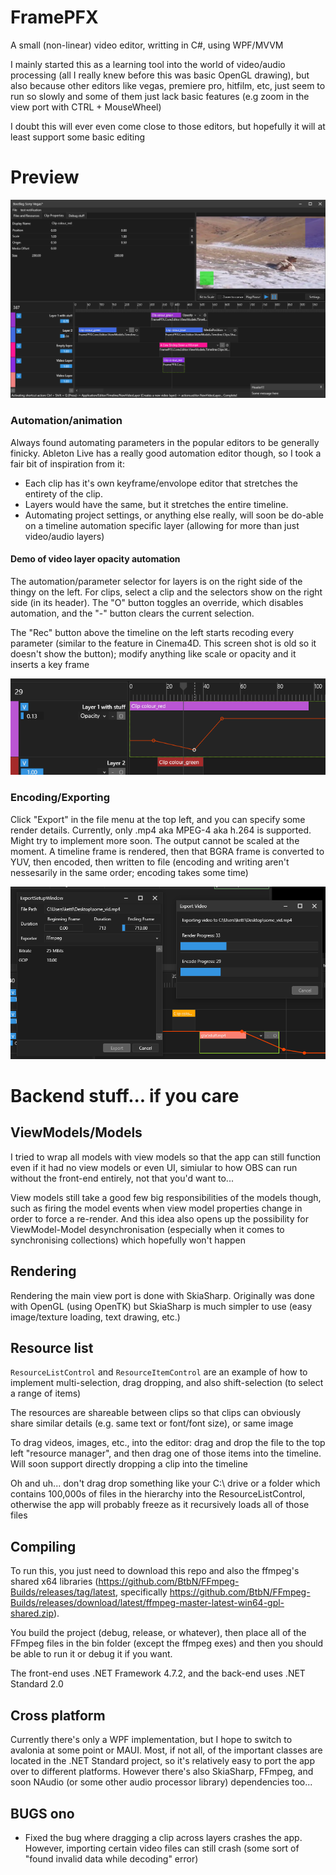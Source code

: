 # FramePFX
A small (non-linear) video editor, writting in C#, using WPF/MVVM

I mainly started this as a learning tool into the world of video/audio processing (all I really knew before this was basic OpenGL drawing), but also because other editors like vegas, premiere pro, hitfilm, etc, just seem to run so slowly and some of them just lack basic features (e.g zoom in the view port with CTRL + MouseWheel)

I doubt this will ever even come close to those editors, but hopefully it will at least support some basic editing

# Preview

![](FramePFX_2023-06-19_20.06.57.png)

### Automation/animation
Always found automating parameters in the popular editors to be generally finicky. Ableton Live has a really good automation editor though, so I took a fair bit of inspiration from it:
- Each clip has it's own keyframe/envolope editor that stretches the entirety of the clip. 
- Layers would have the same, but it stretches the entire timeline. 
- Automating project settings, or anything else really, will soon be do-able on a timeline automation specific layer (allowing for more than just video/audio layers)

#### Demo of video layer opacity automation
The automation/parameter selector for layers is on the right side of the thingy on the left. For clips, select a clip and the selectors show on the right side (in its header). The "O" button toggles an override, which disables automation, and the "-" button clears the current selection. 

The "Rec" button above the timeline on the left starts recoding every parameter (similar to the feature in Cinema4D. This screen shot is old so it doesn't show the button); modify anything like scale or opacity and it inserts a key frame

![](FramePFX_2023-06-21_03.33.35.png)

### Encoding/Exporting
Click "Export" in the file menu at the top left, and you can specify some render details. Currently, only .mp4 aka MPEG-4 aka h.264 is supported. Might try to implement more soon. The output cannot be scaled at the moment. A timeline frame is rendered, then that BGRA frame is converted to YUV, then encoded, then written to file (encoding and writing aren't nessesarily in the same order; encoding takes some time)

![](FramePFX_2023-06-23_03.20.48.png)

# Backend stuff... if you care

## ViewModels/Models 
I tried to wrap all models with view models so that the app can still function even if it had no view models or even UI, simiular to how OBS can run without the front-end entirely, not that you'd want to... 

View models still take a good few big responsibilities of the models though, such as firing the model events when view model properties change in order to force a re-render. And this idea also opens up the possibility for ViewModel-Model desynchronisation (especially when it comes to synchronising collections) which hopefully won't happen

## Rendering
Rendering the main view port is done with SkiaSharp. Originally was done with OpenGL (using OpenTK) but SkiaSharp is much simpler to use (easy image/texture loading, text drawing, etc.)

## Resource list
`ResourceListControl` and `ResourceItemControl` are an example of how to implement multi-selection, drag dropping, and also shift-selection (to select a range of items)

The resources are shareable between clips so that clips can obviously share similar details (e.g. same text or font/font size), or same image

To drag videos, images, etc., into the editor: drag and drop the file to the top left "resource manager", and then drag one of those items into the timeline. Will soon support directly dropping a clip into the timeline

Oh and uh... don't drag drop something like your C:\ drive or a folder which contains 100,000s of files in the hierarchy into the ResourceListControl, otherwise the app will probably freeze as it recursively loads all of those files

## Compiling
To run this, you just need to download this repo and also the ffmpeg's shared x64 libraries (https://github.com/BtbN/FFmpeg-Builds/releases/tag/latest, specifically https://github.com/BtbN/FFmpeg-Builds/releases/download/latest/ffmpeg-master-latest-win64-gpl-shared.zip). 

You build the project (debug, release, or whatever), then place all of the FFmpeg files in the bin folder (except the ffmpeg exes) and then you should be able to run it or debug it if you want. 

The front-end uses .NET Framework 4.7.2, and the back-end uses .NET Standard 2.0

## Cross platform
Currently there's only a WPF implementation, but I hope to switch to avalonia at some point or MAUI. Most, if not all, of the important classes are located in the .NET Standard project, so it's relatively easy to port the app over to different platforms. However there's also SkiaSharp, FFmpeg, and soon NAudio (or some other audio processor library) dependencies too...

## BUGS ono
- Fixed the bug where dragging a clip across layers crashes the app. However, importing certain video files can still crash (some sort of "found invalid data while decoding" error)

